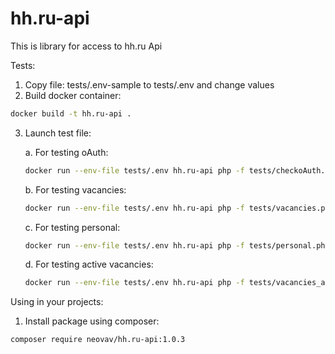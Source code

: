 # hh.ru-api

This is library for access to hh.ru Api

Tests:

1. Copy file: tests/.env-sample to tests/.env and change values
2. Build docker container:

```bash
docker build -t hh.ru-api .
```

3. Launch test file:

    a. For testing oAuth: 
    
    ```bash
    docker run --env-file tests/.env hh.ru-api php -f tests/checkoAuth.php
    ```

    b. For testing vacancies: 
    
    ```bash
    docker run --env-file tests/.env hh.ru-api php -f tests/vacancies.php
    ```

    c. For testing personal: 
    
    ```bash
    docker run --env-file tests/.env hh.ru-api php -f tests/personal.php
    ```

    d. For testing active vacancies: 
    
    ```bash
    docker run --env-file tests/.env hh.ru-api php -f tests/vacancies_active.php
    ```
   
Using in your projects:

1. Install package using composer:

```bash
composer require neovav/hh.ru-api:1.0.3
```